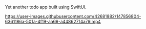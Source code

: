 Yet another todo app built using SwiftUI.




https://user-images.githubusercontent.com/42681882/147856804-6361186a-501a-4f19-aa69-a44862714a79.mp4


